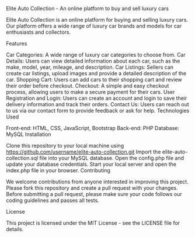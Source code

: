 Elite Auto Collection - An online platform to buy and sell luxury cars

Elite Auto Collection is an online platform for buying and selling luxury cars. Our platform offers a wide range of luxury car brands and models for car enthusiasts and collectors.

Features

Car Categories: A wide range of luxury car categories to choose from.
Car Details: Users can view detailed information about each car, such as the make, model, year, mileage, and description.
Car Listings: Sellers can create car listings, upload images and provide a detailed description of the car.
Shopping Cart: Users can add cars to their shopping cart and review their order before checkout.
Checkout: A simple and easy checkout process, allowing users to make a secure payment for their cars.
User Registration and Login: Users can create an account and login to save their delivery information and track their orders.
Contact Us: Users can reach out to us via our contact form to provide feedback or ask for help.
Technologies Used

Front-end: HTML, CSS, JavaScript, Bootstrap
Back-end: PHP
Database: MySQL
Installation

Clone this repository to your local machine using https://github.com/username/elite-auto-collection.git
Import the elite-auto-collection.sql file into your MySQL database.
Open the config.php file and update your database credentials.
Start your local server and open the index.php file in your browser.
Contributing

We welcome contributions from anyone interested in improving this project. Please fork this repository and create a pull request with your changes. Before submitting a pull request, please make sure your code follows our coding guidelines and passes all tests.

License

This project is licensed under the MIT License - see the LICENSE file for details.
